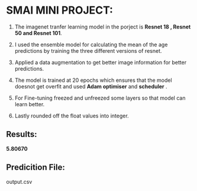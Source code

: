 #  SMAI MINI PROJECT:

1. The imagenet tranfer learning model in the porject is **Resnet 18 , Resnet 50 and Resnet 101**.

2. I used the ensemble model for calculating the mean of the age predictions by training the three different versions of resnet.

3. Applied a data augmentation to get better image information for better predictions.

4. The model is trained at 20 epochs which ensures that the model doesnot get overfit and used **Adam optimiser** and **scheduler** .

5. For Fine-tuning freezed and unfreezed some layers so that model can learn better.

6. Lastly rounded off the float values into integer.



## Results:

**5.80670**


## Predicition File:
output.csv